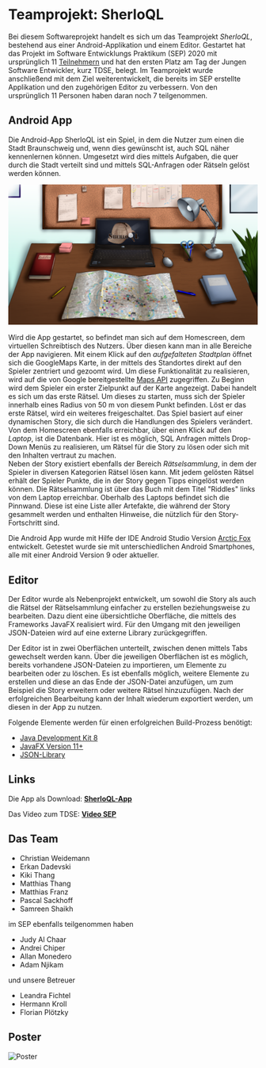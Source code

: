 # Teamprojekt: SherloQL

Bei diesem Softwareprojekt handelt es sich um das Teamprojekt *SherloQL*, bestehend aus einer Android-Applikation und einem Editor. Gestartet hat das Projekt im Software Entwicklungs Praktikum (SEP) 2020 mit ursprünglich 11 [Teilnehmern](README.md#das-team) und hat den ersten Platz am Tag der Jungen Software Entwickler, kurz TDSE, belegt. Im Teamprojekt wurde anschließend mit dem Ziel weiterentwickelt, die bereits im SEP erstellte Applikation und den zugehörigen Editor zu verbessern. Von den ursprünglich 11 Personen haben daran noch 7 teilgenommen.

## Android App

Die Android-App SherloQL ist ein Spiel, in dem die Nutzer zum einen die Stadt Braunschweig und, wenn dies gewünscht ist, auch SQL näher kennenlernen können. Umgesetzt wird dies mittels Aufgaben, die quer durch die Stadt verteilt sind und mittels SQL-Anfragen oder Rätseln gelöst werden können.

![Homescreen](SherloQL/app/src/main/res/drawable/homebase_v1.png)

Wird die App gestartet, so befindet man sich auf dem Homescreen, dem virtuellen Schreibtisch des Nutzers. Über diesen kann man in alle Bereiche der App navigieren. 
Mit einem Klick auf den *aufgefalteten Stadtplan* öffnet sich die GoogleMaps Karte, in der mittels des Standortes direkt auf den Spieler zentriert und gezoomt wird. Um diese Funktionalität zu realisieren, wird auf die von Google bereitgestellte [Maps API](https://developers.google.com/maps/documentation/android-sdk/start) zugegriffen. Zu Beginn wird dem Spieler ein erster Zielpunkt auf der Karte angezeigt. Dabei handelt es sich um das erste Rätsel. Um dieses zu starten, muss sich der Spieler innerhalb eines Radius von 50 m von diesem Punkt befinden. Löst er das erste Rätsel, wird ein weiteres freigeschaltet. Das Spiel basiert auf einer dynamischen Story, die sich durch die Handlungen des Spielers verändert.<br />
Von dem Homescreen ebenfalls erreichbar, über einen Klick auf den *Laptop*, ist die Datenbank. Hier ist es möglich, SQL Anfragen mittels Drop-Down Menüs zu realisieren, um Rätsel für die Story zu lösen oder sich mit den Inhalten vertraut zu machen.<br />
Neben der Story existiert ebenfalls der Bereich *Rätselsammlung*, in dem der Spieler in diversen Kategorien Rätsel lösen kann. Mit jedem gelösten Rätsel erhält der Spieler Punkte, die in der Story gegen Tipps eingelöst werden können. Die Rätselsammlung ist über das Buch mit dem Titel "Riddles" links von dem Laptop erreichbar.
Oberhalb des Laptops befindet sich die Pinnwand. Diese ist eine Liste aller Artefakte, die während der Story gesammelt werden und enthalten Hinweise, die nützlich für den Story-Fortschritt sind.

Die Android App wurde mit Hilfe der IDE Android Studio Version [Arctic Fox](https://developer.android.com/studio/releases/#arctic-fox) entwickelt. Getestet wurde sie mit unterschiedlichen Android Smartphones, alle mit einer Android Version 9 oder aktueller. 

## Editor

Der Editor wurde als Nebenprojekt entwickelt, um sowohl die Story als auch die Rätsel der Rätselsammlung einfacher zu erstellen beziehungsweise zu bearbeiten. Dazu dient eine übersichtliche Oberfläche, die mittels des Frameworks JavaFX realisiert wird. Für den Umgang mit den jeweiligen JSON-Dateien wird auf eine externe Library zurückgegriffen.<br />

Der Editor ist in zwei Oberflächen unterteilt, zwischen denen mittels Tabs gewechselt werden kann. Über die jeweiligen Oberflächen ist es möglich, bereits vorhandene JSON-Dateien zu importieren, um Elemente zu bearbeiten oder zu löschen. Es ist ebenfalls möglich, weitere Elemente zu erstellen und diese an das Ende der JSON-Datei anzufügen, um zum Beispiel die Story erweitern oder weitere Rätsel hinzuzufügen. Nach der erfolgreichen Bearbeitung kann der Inhalt wiederum exportiert werden, um diesen in der App zu nutzen.

Folgende Elemente werden für einen erfolgreichen Build-Prozess benötigt:

- [Java Development Kit 8](https://www.oracle.com/java/technologies/javase/javase-jdk8-downloads.html)
- [JavaFX Version 11+](https://gluonhq.com/products/javafx/)
- [JSON-Library](https://github.com/stleary/JSON-java)

## Links

Die App als Download: **[SherloQL-App](https://1drv.ms/u/s!ArDgbq3ak3Zuh6gJRgSm39KFvk8nJw?e=zrtOpM)**

Das Video zum TDSE: **[Video SEP](https://youtu.be/9c2o2cw2Zjs)**

## Das Team

- Christian Weidemann
- Erkan Dadevski
- Kiki Thang
- Matthias Thang
- Matthias Franz
- Pascal Sackhoff
- Samreen Shaikh

im SEP ebenfalls teilgenommen haben
- Judy Al Chaar
- Andrei Chiper 
- Allan Monedero
- Adam Njikam

und unsere Betreuer
- Leandra Fichtel
- Hermann Kroll
- Florian Plötzky

## Poster
![Poster](Plakat/Teamprojekt_Poster.jpg)
